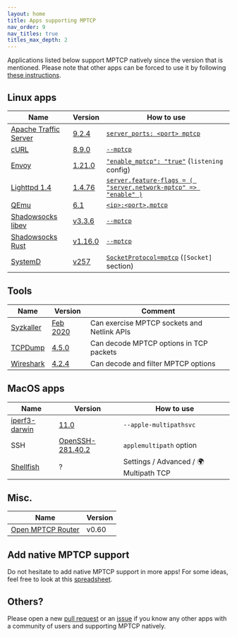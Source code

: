 ```yaml
---
layout: home
title: Apps supporting MPTCP
nav_order: 9
nav_titles: true
titles_max_depth: 2
---
```


Applications listed below support MPTCP natively since the version that is
mentioned. Please note that other apps can be forced to use it by following
[these instructions](setup.html#force-applications-to-use-mptcp).

## Linux apps

| Name | Version | How to use |
| --- | --- | --- |
| [Apache Traffic Server](https://trafficserver.apache.org/) | [9.2.4](https://github.com/apache/trafficserver/pull/10701) | [`server_ports: <port> mptcp`](https://docs.trafficserver.apache.org/en/latest/admin-guide/files/records.yaml.en.html) |
| [cURL](https://curl.se/) | [8.9.0](https://github.com/curl/curl/pull/13278) | [`--mptcp`](https://curl.se/docs/manpage.html) |
| [Envoy](https://www.envoyproxy.io/) | [1.21.0](https://github.com/envoyproxy/envoy/pull/18780) | [`"enable_mptcp": "true"`](https://www.envoyproxy.io/docs/envoy/v1.21.6/api-v3/config/listener/v3/listener.proto#envoy-v3-api-field-config-listener-v3-listener-enable-mptcp) (`listening` config) |
| [Lighttpd 1.4](https://www.lighttpd.net/) | [1.4.76](https://github.com/lighttpd/lighttpd1.4/pull/132) | [`server.feature-flags = ( "server.network-mptcp" => "enable" )`](https://redmine.lighttpd.net/projects/lighttpd/wiki/Server_feature-flagsDetails) |
| [QEmu](https://www.qemu.org/) | [6.1](https://lore.kernel.org/qemu-devel/20210421112834.107651-1-dgilbert@redhat.com/) | [`<ip>:<port>,mptcp`](https://www.qemu.org/docs/master/interop/qemu-qmp-ref.html#qapidoc-48) |
| [Shadowsocks libev](https://github.com/shadowsocks/shadowsocks-libev) | [v3.3.6](https://github.com/shadowsocks/shadowsocks-libev/pull/2902) | [`--mptcp`](https://github.com/shadowsocks/shadowsocks-libev) |
| [Shadowsocks Rust](https://github.com/shadowsocks/shadowsocks-rust) | [v1.16.0](https://github.com/shadowsocks/shadowsocks-rust/pull/1157) | [`--mptcp`](https://github.com/shadowsocks/shadowsocks-rust) |
| [SystemD](https://systemd.io/) | [v257](https://github.com/systemd/systemd/pull/32958) | [`SocketProtocol=mptcp`](https://www.freedesktop.org/software/systemd/man/latest/systemd.socket.html) (`[Socket]` section) |

## Tools

| Name | Version | Comment |
| --- | --- | --- |
| [Syzkaller](https://github.com/google/syzkaller) | [Feb 2020](https://github.com/google/syzkaller/pull/1579) | Can exercise MPTCP sockets and Netlink APIs |
| [TCPDump](https://www.tcpdump.org/) | [4.5.0](https://github.com/the-tcpdump-group/tcpdump/commit/578dd316f3) | Can decode MPTCP options in TCP packets |
| [Wireshark](https://www.wireshark.org/) | [4.2.4](https://github.com/wireshark/wireshark/commit/3bc42dbf8e) | Can decode and filter MPTCP options |

## MacOS apps

| Name | Version | How to use |
| --- | --- | --- |
| [iperf3-darwin](https://software.es.net/iperf/) | [11.0](https://developer.apple.com/documentation/foundation/nsurlsessionmultipathservicetype?language=objc) | `--apple-multipathsvc` |
| SSH | [OpenSSH-281.40.2](https://github.com/apple-oss-distributions/OpenSSH) | `applemultipath` option |
| [Shellfish](https://secureshellfish.app) | ? | Settings / Advanced / 🌍 Multipath TCP |

## Misc.

| Name | Version |
| --- | --- |
| [Open MPTCP Router](https://www.openmptcprouter.com) | v0.60 |

## Add native MPTCP support

Do not hesitate to add native MPTCP support in more apps! For some ideas, feel
free to look at this [spreadsheet](https://docs.google.com/spreadsheets/d/1F2-v4Dhdn0rMyJZ3m5chyNiwg7oj0rpSR11GEykatJw/edit#gid=0).

## Others?

Please open a new [pull request](https://github.com/multipath-tcp/mptcp.dev/pulls)
or an [issue](https://github.com/multipath-tcp/mptcp.dev/issues) if you know any
other apps with a community of users and supporting MPTCP natively.
